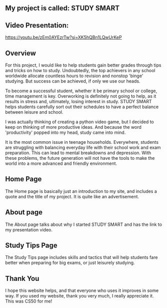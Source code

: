 ## My project is called: STUDY SMART
## Video Presentation:

 <https://youtu.be/zEm0AYEzrTw?si=XK5hQBn1LQwUrKeP>

## Overview
 For this project, I would like to help students gain better grades through tips and tricks on how to study. Undoubtedly, the top achievers in any school worldwide allocate countless hours to revision and nonstop 'binge' studying. But success can be achieved, if only we use our heads.

 To become a successful student, whether it be primary school or college, time management is key. Overworking is definitely not going to help, as it results in stress and, ultimately, losing interest in study. STUDY SMART helps students carefully sort out their schedules to have a perfect balance between leisure and school.

 I was actually thinking of creating a python video game, but I decided to keep on thinking of more productive ideas. And because the word 'productivity' popped into my head, study came into mind.

 It is the most common issue in teenage households. Everywhere, students are struggling with balancing everyday life with their school work and exam preparation. This can lead to mental breakdowns and depression. With these problems, the future generation will not have the tools to make the world into a more advanced and friendly environment.

## Home Page

 The Home page is basically just an introduction to my site, and includes a quote and the title of my project. It is quite like an advertisement.

 ## About page

The About page talks about why I started STUDY SMART and has the link to my presentation video.

## Study Tips Page

The Study Tips page includes skills and tactics that will help students fare better when preparing for big exams, or just leisurely studying.

## Thank You

I hope this website helps, and that everyone who uses it improves in some way. If you used my website, thank you very much, I really appreciate it. This was CS50 for me!